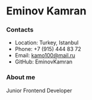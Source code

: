 # Eminov Kamran

### Contacts

- Location: Turkey, Istanbul
- Phone: +7 (915) 444 83 72
- Email: kamo100@mail.ru
- GitHub: EminovKamran

### About me

Junior Frontend Developer